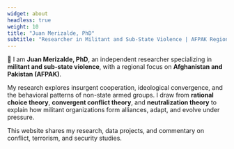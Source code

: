 ```yaml
---
widget: about
headless: true
weight: 10
title: "Juan Merizalde, PhD"
subtitle: "Researcher in Militant and Sub-State Violence | AFPAK Region"
---
```


👋 I am **Juan Merizalde, PhD**, an independent researcher specializing in **militant and sub-state violence**, with a regional focus on **Afghanistan and Pakistan (AFPAK)**.

My research explores insurgent cooperation, ideological convergence, and the behavioral patterns of non-state armed groups. I draw from **rational choice theory**, **convergent conflict theory**, and **neutralization theory** to explain how militant organizations form alliances, adapt, and evolve under pressure.

This website shares my research, data projects, and commentary on conflict, terrorism, and security studies.
